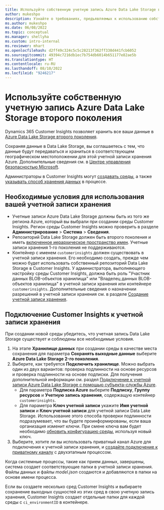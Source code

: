 ```yaml
---
title: Используйте собственную учетную запись Azure Data Lake Storage второго поколения
author: mukeshpo
description: Узнайте о требованиях, предъявляемых к использованию собственной учетной записи Azure Data Lake Storage, для хранения данных Customer Insights.
ms.author: mukeshpo
ms.date: 06/08/2022
ms.topic: conceptual
ms.manager: shellyha
ms.custom: intro-internal
ms.reviewer: mhart
ms.openlocfilehash: d2ff49c324c5c5c28213f362ff330d441fcb6052
ms.sourcegitcommit: 49394c7216db1ec7b754db6014b651177e82ae5b
ms.translationtype: HT
ms.contentlocale: ru-RU
ms.lasthandoff: 08/10/2022
ms.locfileid: "9246217"
---
```

# <a name="use-your-own-azure-data-lake-storage-gen2-account"></a>Используйте собственную учетную запись Azure Data Lake Storage второго поколения

Dynamics 365 Customer Insights позволяет хранить все ваши данные в [Azure Data Lake Storage второго поколения](/azure/storage/blobs/data-lake-storage-introduction).

Сохраняя данные в Data Lake Storage, вы соглашаетесь с тем, что данные будут передаваться и храниться в соответствующем географическом местоположении для этой учетной записи хранения Azure. Дополнительные сведения см. в [Центре управления безопасностью Microsoft](https://www.microsoft.com/trust-center).

Администраторы в Customer Insights могут [создавать среды](create-environment.md), а также [указывать способ хранения данных](create-environment.md#step-2-configure-data-storage) в процессе.

## <a name="prerequisites-to-use-your-storage-account"></a>Необходимые условия для использования вашей учетной записи хранения

- Учетные записи Azure Data Lake Storage должны быть из того же региона Azure, который вы выбрали при создании среды Customer Insights. Регион среды Customer Insights можно проверить в разделе **Администрирование** > **Система** > **Сведения**.
- Репозиторий Data Lake Storage должен быть второго поколения и иметь [включенное иерархическое пространство имен](/azure/storage/blobs/create-data-lake-storage-account). Учетные записи хранения 1-го поколения не поддерживаются.
- Контейнер с именем `customerinsights` должен существовать в учетной записи хранения. Его необходимо создать, прежде чем можно будет использовать собственный репозиторий Data Lake Storage в Customer Insights. У администратора, выполняющего настройку среды Customer Insights, должна быть роль "Участник данных BLOB-объектов хранилища" или "Владелец данных BLOB-объектов хранилища" в учетной записи хранения или контейнере `customerinsights`. Дополнительные сведения о назначении разрешений в учетной записи хранения см. в разделе [Создание учетной записи хранения](/azure/storage/common/storage-account-create?toc=%2Fazure%2Fstorage%2Fblobs%2Ftoc.json&tabs=azure-portal).

## <a name="connect-customer-insights-with-your-storage-account"></a>Подключение Customer Insights к учетной записи хранения

При создании новой среды убедитесь, что учетная запись Data Lake Storage существует и соблюдены все необходимые условия.

1. На этапе **Хранилище данных** при создании среды в качестве места сохранения для параметра **Сохранять выходные данные** выберите **Azure Data Lake Storage 2-го поколения**.
1. Выберите, как требуется **Подключить хранилище**. Можно выбрать один из двух вариантов: проверка подлинности на основе ресурсов и проверка подлинности на основе подписки. Для получения дополнительной информации см. раздел [Подключение к учетной записи Azure Data Lake Storage с помощью субъекта-службы Azure](connect-service-principal.md).
   - Для параметра **Подписка Azure** выберите **Подписку**, **Группу ресурсов** и **Учетную запись хранения**, содержащую контейнер `customerinsights`.
   - Для параметра **Ключ учетной записи** укажите **Имя учетной записи** и **Ключ учетной записи** для учетной записи Data Lake Storage. Использование этого способа проверки подлинности подразумевает, что вы будете проинформированы, если ваша организация изменит ключи. При смене ключа вам будет необходимо [обновить конфигурацию среды](manage-environments.md#edit-an-existing-environment), используя новый ключ.
1. Выберите, хотите ли вы использовать приватный канал Azure для подключения к учетной записи хранения, и [создайте подключение к приватному каналу](security-overview.md#set-up-an-azure-private-link) с двухэтапным процессом.

Когда системные процессы, такие как прием данных, завершены, система создает соответствующие папки в учетной записи хранения. Файлы данных и файлы *model.json* создаются и добавляются в папки на основе имени процесса.

Если вы создаете несколько сред Customer Insights и выбираете сохранение выходных сущностей из этих сред в свою учетную запись хранения, Customer Insights создает отдельные папки для каждой среды с `ci_environmentID` в контейнере.
